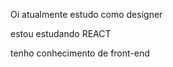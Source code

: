 Oi atualmente estudo como designer

estou estudando REACT

tenho conhecimento de front-end


<!---
Tiago Carvalho/Tiago Carvalho is a ✨ special ✨ repository because its `README.md` (this file) appears on your GitHub profile.
You can click the Preview link to take a look at your changes.
--->
